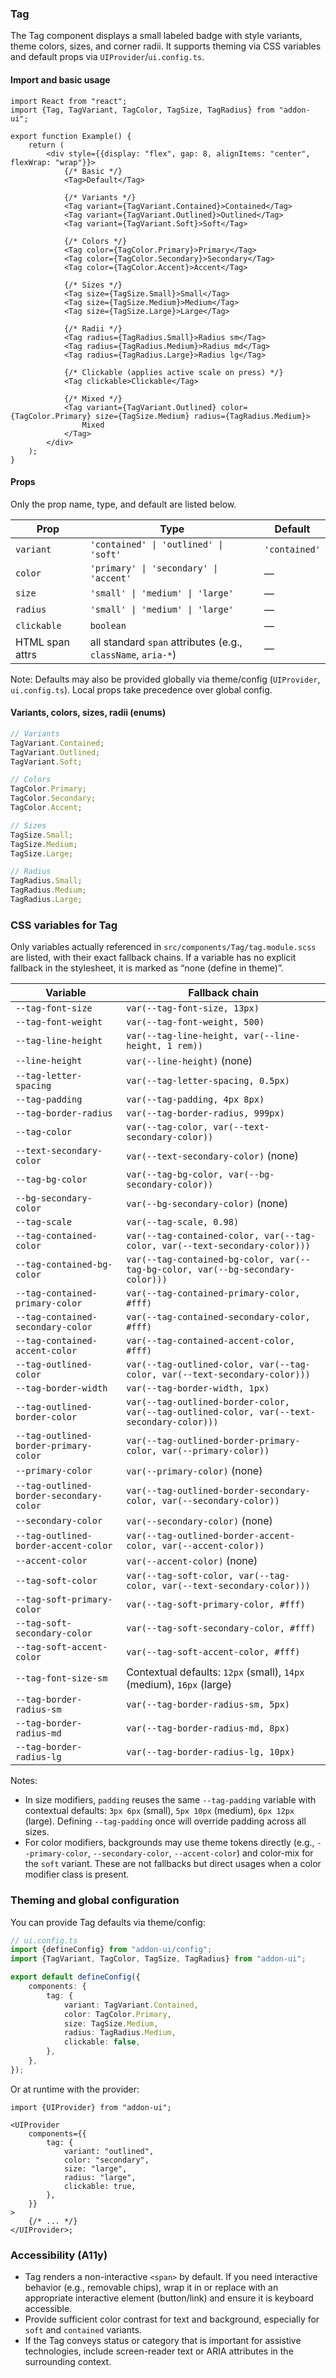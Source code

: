 ### Tag

The Tag component displays a small labeled badge with style variants, theme colors, sizes, and corner radii. It supports theming via CSS variables and default props via `UIProvider`/`ui.config.ts`.

#### Import and basic usage

```tsx
import React from "react";
import {Tag, TagVariant, TagColor, TagSize, TagRadius} from "addon-ui";

export function Example() {
    return (
        <div style={{display: "flex", gap: 8, alignItems: "center", flexWrap: "wrap"}}>
            {/* Basic */}
            <Tag>Default</Tag>

            {/* Variants */}
            <Tag variant={TagVariant.Contained}>Contained</Tag>
            <Tag variant={TagVariant.Outlined}>Outlined</Tag>
            <Tag variant={TagVariant.Soft}>Soft</Tag>

            {/* Colors */}
            <Tag color={TagColor.Primary}>Primary</Tag>
            <Tag color={TagColor.Secondary}>Secondary</Tag>
            <Tag color={TagColor.Accent}>Accent</Tag>

            {/* Sizes */}
            <Tag size={TagSize.Small}>Small</Tag>
            <Tag size={TagSize.Medium}>Medium</Tag>
            <Tag size={TagSize.Large}>Large</Tag>

            {/* Radii */}
            <Tag radius={TagRadius.Small}>Radius sm</Tag>
            <Tag radius={TagRadius.Medium}>Radius md</Tag>
            <Tag radius={TagRadius.Large}>Radius lg</Tag>

            {/* Clickable (applies active scale on press) */}
            <Tag clickable>Clickable</Tag>

            {/* Mixed */}
            <Tag variant={TagVariant.Outlined} color={TagColor.Primary} size={TagSize.Medium} radius={TagRadius.Medium}>
                Mixed
            </Tag>
        </div>
    );
}
```

#### Props

Only the prop name, type, and default are listed below.

| Prop            | Type                                                         | Default       |
| --------------- | ------------------------------------------------------------ | ------------- |
| `variant`       | `'contained' \| 'outlined' \| 'soft'`                        | `'contained'` |
| `color`         | `'primary' \| 'secondary' \| 'accent'`                       | —             |
| `size`          | `'small' \| 'medium' \| 'large'`                             | —             |
| `radius`        | `'small' \| 'medium' \| 'large'`                             | —             |
| `clickable`     | `boolean`                                                    | —             |
| HTML span attrs | all standard `span` attributes (e.g., `className`, `aria-*`) | —             |

Note: Defaults may also be provided globally via theme/config (`UIProvider`, `ui.config.ts`). Local props take precedence over global config.

#### Variants, colors, sizes, radii (enums)

```ts
// Variants
TagVariant.Contained;
TagVariant.Outlined;
TagVariant.Soft;

// Colors
TagColor.Primary;
TagColor.Secondary;
TagColor.Accent;

// Sizes
TagSize.Small;
TagSize.Medium;
TagSize.Large;

// Radius
TagRadius.Small;
TagRadius.Medium;
TagRadius.Large;
```

### CSS variables for Tag

Only variables actually referenced in `src/components/Tag/tag.module.scss` are listed, with their exact fallback chains. If a variable has no explicit fallback in the stylesheet, it is marked as “none (define in theme)”.

| Variable                                | Fallback chain                                                                             |
| --------------------------------------- | ------------------------------------------------------------------------------------------ |
| `--tag-font-size`                       | `var(--tag-font-size, 13px)`                                                               |
| `--tag-font-weight`                     | `var(--tag-font-weight, 500)`                                                              |
| `--tag-line-height`                     | `var(--tag-line-height, var(--line-height, 1 rem))`                                        |
| `--line-height`                         | `var(--line-height)` (none)                                                                |
| `--tag-letter-spacing`                  | `var(--tag-letter-spacing, 0.5px)`                                                         |
| `--tag-padding`                         | `var(--tag-padding, 4px 8px)`                                                              |
| `--tag-border-radius`                   | `var(--tag-border-radius, 999px)`                                                          |
| `--tag-color`                           | `var(--tag-color, var(--text-secondary-color))`                                            |
| `--text-secondary-color`                | `var(--text-secondary-color)` (none)                                                       |
| `--tag-bg-color`                        | `var(--tag-bg-color, var(--bg-secondary-color))`                                           |
| `--bg-secondary-color`                  | `var(--bg-secondary-color)` (none)                                                         |
| `--tag-scale`                           | `var(--tag-scale, 0.98)`                                                                   |
| `--tag-contained-color`                 | `var(--tag-contained-color, var(--tag-color, var(--text-secondary-color)))`                |
| `--tag-contained-bg-color`              | `var(--tag-contained-bg-color, var(--tag-bg-color, var(--bg-secondary-color)))`            |
| `--tag-contained-primary-color`         | `var(--tag-contained-primary-color, #fff)`                                                 |
| `--tag-contained-secondary-color`       | `var(--tag-contained-secondary-color, #fff)`                                               |
| `--tag-contained-accent-color`          | `var(--tag-contained-accent-color, #fff)`                                                  |
| `--tag-outlined-color`                  | `var(--tag-outlined-color, var(--tag-color, var(--text-secondary-color)))`                 |
| `--tag-border-width`                    | `var(--tag-border-width, 1px)`                                                             |
| `--tag-outlined-border-color`           | `var(--tag-outlined-border-color, var(--tag-outlined-color, var(--text-secondary-color)))` |
| `--tag-outlined-border-primary-color`   | `var(--tag-outlined-border-primary-color, var(--primary-color))`                           |
| `--primary-color`                       | `var(--primary-color)` (none)                                                              |
| `--tag-outlined-border-secondary-color` | `var(--tag-outlined-border-secondary-color, var(--secondary-color))`                       |
| `--secondary-color`                     | `var(--secondary-color)` (none)                                                            |
| `--tag-outlined-border-accent-color`    | `var(--tag-outlined-border-accent-color, var(--accent-color))`                             |
| `--accent-color`                        | `var(--accent-color)` (none)                                                               |
| `--tag-soft-color`                      | `var(--tag-soft-color, var(--tag-color, var(--text-secondary-color)))`                     |
| `--tag-soft-primary-color`              | `var(--tag-soft-primary-color, #fff)`                                                      |
| `--tag-soft-secondary-color`            | `var(--tag-soft-secondary-color, #fff)`                                                    |
| `--tag-soft-accent-color`               | `var(--tag-soft-accent-color, #fff)`                                                       |
| `--tag-font-size-sm`                    | Contextual defaults: `12px` (small), `14px` (medium), `16px` (large)                       |
| `--tag-border-radius-sm`                | `var(--tag-border-radius-sm, 5px)`                                                         |
| `--tag-border-radius-md`                | `var(--tag-border-radius-md, 8px)`                                                         |
| `--tag-border-radius-lg`                | `var(--tag-border-radius-lg, 10px)`                                                        |

Notes:

- In size modifiers, `padding` reuses the same `--tag-padding` variable with contextual defaults: `3px 6px` (small), `5px 10px` (medium), `6px 12px` (large). Defining `--tag-padding` once will override padding across all sizes.
- For color modifiers, backgrounds may use theme tokens directly (e.g., `--primary-color`, `--secondary-color`, `--accent-color`) and color-mix for the `soft` variant. These are not fallbacks but direct usages when a color modifier class is present.

### Theming and global configuration

You can provide Tag defaults via theme/config:

```ts
// ui.config.ts
import {defineConfig} from "addon-ui/config";
import {TagVariant, TagColor, TagSize, TagRadius} from "addon-ui";

export default defineConfig({
    components: {
        tag: {
            variant: TagVariant.Contained,
            color: TagColor.Primary,
            size: TagSize.Medium,
            radius: TagRadius.Medium,
            clickable: false,
        },
    },
});
```

Or at runtime with the provider:

```tsx
import {UIProvider} from "addon-ui";

<UIProvider
    components={{
        tag: {
            variant: "outlined",
            color: "secondary",
            size: "large",
            radius: "large",
            clickable: true,
        },
    }}
>
    {/* ... */}
</UIProvider>;
```

### Accessibility (A11y)

- Tag renders a non-interactive `<span>` by default. If you need interactive behavior (e.g., removable chips), wrap it in or replace with an appropriate interactive element (button/link) and ensure it is keyboard accessible.
- Provide sufficient color contrast for text and background, especially for `soft` and `contained` variants.
- If the Tag conveys status or category that is important for assistive technologies, include screen-reader text or ARIA attributes in the surrounding context.
